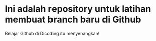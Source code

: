 Ini adalah repository untuk latihan membuat branch baru di Github
==
Belajar Github di Dicoding itu menyenangkan!

